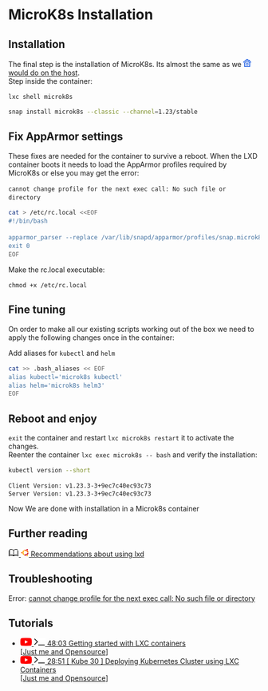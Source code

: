 # MicroK8s Installation

## Installation

The final step is the installation of MicroK8s.
Its almost the same as we [![](images/ico/color/homekube_16.png) would do on the host](installation.md#installation).  
Step inside the container:

```
lxc shell microk8s
```

```bash
snap install microk8s --classic --channel=1.23/stable
```

## Fix AppArmor settings

These fixes are needed for the container to survive a reboot.
When the LXD container boots it needs to load the AppArmor profiles required by MicroK8s or else you may get the error:

``cannot change profile for the next exec call: No such file or directory``


```bash
cat > /etc/rc.local <<EOF
#!/bin/bash

apparmor_parser --replace /var/lib/snapd/apparmor/profiles/snap.microk8s.*
exit 0
EOF
```

Make the rc.local executable:
```
chmod +x /etc/rc.local
```

## Fine tuning

On order to make all our existing scripts working out of the box we need
to apply the following changes once in the container:

Add aliases for ``kubectl`` and ``helm``
```bash
cat >> .bash_aliases << EOF
alias kubectl='microk8s kubectl'
alias helm='microk8s helm3'
EOF
```

## Reboot and enjoy

`exit` the container and restart `lxc microk8s restart` it to activate the changes.  
Reenter the container `lxc exec microk8s -- bash` and verify the installation:

```bash
kubectl version --short
```

```text
Client Version: v1.23.3-3+9ec7c40ec93c73
Server Version: v1.23.3-3+9ec7c40ec93c73
```

Now We are done with installation in a Microk8s container

## Further reading

[![](images/ico/book_16.png) ![](images/ico/color/ubuntu_16.png) Recommendations about using lxd](https://ubuntu.com/blog/lxd-5-easy-pieces)

## Troubleshooting

Error: [cannot change profile for the next exec call: No such file or directory](https://github.com/ubuntu/microk8s/issues/1643)

## Tutorials

- [![](images/ico/color/youtube_16.png) ![](images/ico/terminal_16.png) 48:03 Getting started with LXC containers](https://www.youtube.com/watch?v=CWmkSj_B-wo)  
  [[Just me and Opensource](https://www.youtube.com/channel/UC6VkhPuCCwR_kG0GExjoozg)] 
- [![](images/ico/color/youtube_16.png) ![](images/ico/terminal_16.png) 28:51 [ Kube 30 ] Deploying Kubernetes Cluster using LXC Containers](https://www.youtube.com/watch?v=XQvQUE7tAsk)  
  [[Just me and Opensource](https://www.youtube.com/channel/UC6VkhPuCCwR_kG0GExjoozg)] 

